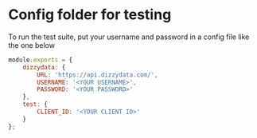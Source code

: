 # Config folder for testing

To run the test suite, put your username and password in a config file like the one below

```javascript
module.exports = {
    dizzydata: {
        URL: 'https://api.dizzydata.com/',
        USERNAME: '<YOUR USERNAME>',
        PASSWORD: '<YOUR PASSWORD>'
    },
    test: {
        CLIENT_ID: '<YOUR CLIENT ID>'
    }
};
```